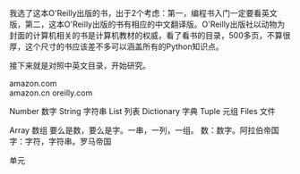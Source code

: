 我选了这本O'Reilly出版的书，出于2个考虑：第一，编程书入门一定要看英文版，第二，这本O'Reilly出版的书有相应的中文翻译版。O'Reilly出版社以动物为封面的计算机相关的书是计算机教材的权威，看了看书的目录，500多页，不算很厚，这个尺寸的书应该差不多可以涵盖所有的Python知识点。

接下来就是对照中英文目录，开始研究。

amazon.com  
amazon.cn
oreilly.com

Number 数字
String 字符串
List 列表
Dictionary 字典
Tuple 元组
Files 文件

Array 数组
要么是数，要么是字。一串，一列，一组。
数：数字。阿拉伯帝国
字：字符，字符串。罗马帝国

单元

